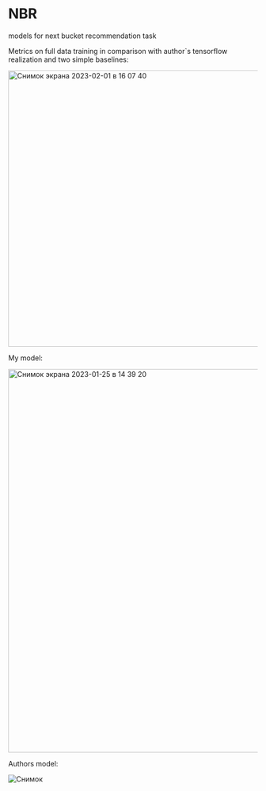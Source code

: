 # NBR
models for next bucket recommendation task

Metrics on full data training in comparison with author`s tensorflow realization and two simple baselines:

<img width="558" alt="Снимок экрана 2023-02-01 в 16 07 40" src="https://user-images.githubusercontent.com/59620756/216051615-47d1b34b-d1d8-40a8-b6bc-858258d592da.png">

My model:

<img width="775" alt="Снимок экрана 2023-01-25 в 14 39 20" src="https://user-images.githubusercontent.com/59620756/214554534-5a71c106-fa15-4578-a3f5-21a90388e613.png">

Authors model:

![Снимок](https://user-images.githubusercontent.com/59620756/213945221-db158728-8dee-44c2-8205-43c8d8bf32a9.JPG)

